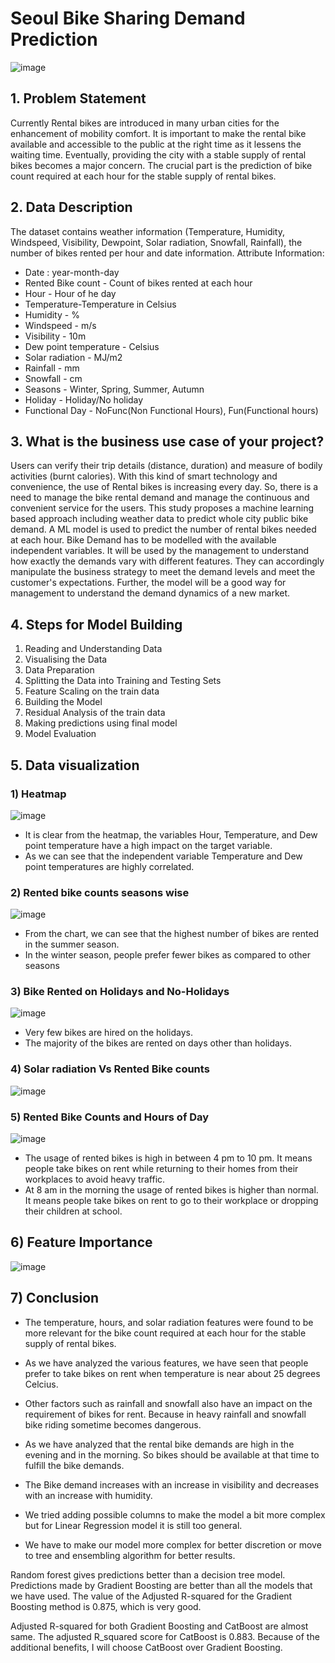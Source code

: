 # Seoul Bike Sharing Demand Prediction
![image](https://user-images.githubusercontent.com/85746056/156107202-7e701059-0129-4446-acec-793a78e421f1.png)

## 1. Problem Statement
Currently Rental bikes are introduced in many urban cities for the enhancement of mobility comfort. It is important to make the rental bike available and accessible to the public at the right time as it lessens the waiting time. Eventually, providing the city with a stable supply of rental bikes becomes a major concern. The crucial part is the prediction of bike count required at each hour for the stable supply of rental bikes.
## 2. Data Description
The dataset contains weather information (Temperature, Humidity, Windspeed, Visibility, Dewpoint, Solar radiation, Snowfall, Rainfall), the number of bikes rented per hour and date information.
Attribute Information:
* Date : year-month-day
*  Rented Bike count - Count of bikes rented at each hour
* Hour - Hour of he day
* Temperature-Temperature in Celsius
* Humidity - %
* Windspeed - m/s
* Visibility - 10m
* Dew point temperature - Celsius
* Solar radiation - MJ/m2
* Rainfall - mm
* Snowfall - cm
* Seasons - Winter, Spring, Summer, Autumn
* Holiday - Holiday/No holiday
* Functional Day - NoFunc(Non Functional Hours), Fun(Functional hours)
## 3. What is the business use case of your project?
Users can verify their trip details (distance, duration) and measure of bodily activities (burnt calories). With this kind of smart technology and convenience, the use of Rental bikes is increasing every day. So, there is a need to manage the bike rental demand and manage the continuous and convenient service for the users. This study proposes a machine learning based approach including weather data to predict whole city public bike demand. A ML model is used to predict the number of rental bikes needed at each hour.
Bike Demand has to be modelled with the available independent variables. It will be used by the management to understand how exactly the demands vary with different features. They can accordingly manipulate the business strategy to meet the demand levels and meet the customer's expectations. Further, the model will be a good way for management to understand the demand dynamics of a new market.
## 4. Steps for Model Building
1) Reading and Understanding Data
2) Visualising the Data
3) Data Preparation
4) Splitting the Data into Training and Testing Sets
5) Feature Scaling on the train data
6) Building the Model
7) Residual Analysis of the train data
8) Making predictions using final model
9) Model Evaluation

## 5. Data visualization
### 1) Heatmap
![image](https://user-images.githubusercontent.com/85746056/156108004-3b485f30-7109-4117-b923-536b0b3ed81f.png)
* It is clear from the heatmap, the variables Hour, Temperature, and Dew point temperature have a high impact on the target variable.
* As we can see that the independent variable Temperature and Dew point temperatures are highly correlated.
### 2) Rented bike counts seasons wise
![image](https://user-images.githubusercontent.com/85746056/156108158-28719f41-dc5b-4651-a80b-0726ee2f5dff.png)
* From the chart, we can see that the highest number of bikes are rented in the summer season.
* In the winter season, people prefer fewer bikes as compared to other seasons
### 3) Bike Rented on Holidays and No-Holidays
![image](https://user-images.githubusercontent.com/85746056/156108251-f05bc09c-048f-4d13-a837-624525bc7a89.png)
* Very few bikes are hired on the holidays.
* The majority of the bikes are rented on days other than holidays.
### 4) Solar radiation Vs Rented Bike counts
![image](https://user-images.githubusercontent.com/85746056/156108360-a6c1f625-b3bb-4ab3-954a-c25777301885.png)
### 5) Rented Bike Counts and Hours of Day
![image](https://user-images.githubusercontent.com/85746056/156108432-b263b241-2575-4717-8386-9e0759a043d9.png)
* The usage of rented bikes is high in between 4 pm to 10 pm. It means people take bikes on rent while returning to their homes from their workplaces to avoid heavy traffic.
* At 8 am in the morning the usage of rented bikes is higher than normal. It means people take bikes on rent to go to their workplace or dropping their children at school.
## 6) Feature Importance
![image](https://user-images.githubusercontent.com/85746056/156108522-c7feb757-06f2-410a-8111-a42d687e955c.png)
## 7) Conclusion
* The temperature, hours, and solar radiation features were found to be more relevant for the bike count required at each hour for the stable supply of rental bikes.
* As we have analyzed the various features, we have seen that people prefer to take bikes on rent when temperature is near about 25 degrees Celcius.
* Other factors such as rainfall and snowfall also have an impact on the requirement of bikes for rent. Because in heavy rainfall and snowfall bike riding sometime becomes dangerous.
* As we have analyzed that the rental bike demands are high in the evening and in the morning. So bikes should be available at that time to fulfill the bike demands.

* The Bike demand increases with an increase in visibility and decreases with an increase with humidity.

* We tried adding possible columns to make the model a bit more complex but for Linear Regression model it is still too general.

* We have to make our model more complex for better discretion or move to tree and ensembling algorithm for better results.

Random forest gives predictions better than a decision tree model. Predictions made by Gradient Boosting are better than all the models that we have used. The value of the Adjusted R-squared for the Gradient Boosting method is 0.875, which is very good.

Adjusted R-squared for both Gradient Boosting and CatBoost are almost same. The adjusted R_squared score for CatBoost is 0.883. Because of the additional benefits, I will choose CatBoost over Gradient Boosting.





